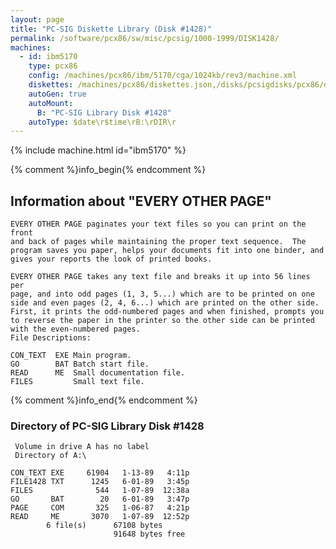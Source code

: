 ```yaml
---
layout: page
title: "PC-SIG Diskette Library (Disk #1428)"
permalink: /software/pcx86/sw/misc/pcsig/1000-1999/DISK1428/
machines:
  - id: ibm5170
    type: pcx86
    config: /machines/pcx86/ibm/5170/cga/1024kb/rev3/machine.xml
    diskettes: /machines/pcx86/diskettes.json,/disks/pcsigdisks/pcx86/diskettes.json
    autoGen: true
    autoMount:
      B: "PC-SIG Library Disk #1428"
    autoType: $date\r$time\rB:\rDIR\r
---
```


{% include machine.html id="ibm5170" %}

{% comment %}info_begin{% endcomment %}

## Information about "EVERY OTHER PAGE"

    EVERY OTHER PAGE paginates your text files so you can print on the front
    and back of pages while maintaining the proper text sequence.  The
    program saves you paper, helps your documents fit into one binder, and
    gives your reports the look of printed books.
    
    EVERY OTHER PAGE takes any text file and breaks it up into 56 lines per
    page, and into odd pages (1, 3, 5...) which are to be printed on one
    side and even pages (2, 4, 6...) which are printed on the other side.
    First, it prints the odd-numbered pages and when finished, prompts you
    to reverse the paper in the printer so the other side can be printed
    with the even-numbered pages.
    File Descriptions:
    
    CON_TEXT  EXE Main program.
    GO        BAT Batch start file.
    READ      ME  Small documentation file.
    FILES         Small text file.
{% comment %}info_end{% endcomment %}


### Directory of PC-SIG Library Disk #1428

     Volume in drive A has no label
     Directory of A:\

    CON_TEXT EXE     61904   1-13-89   4:11p
    FILE1428 TXT      1245   6-01-89   3:45p
    FILES              544   1-07-89  12:38a
    GO       BAT        20   6-01-89   3:47p
    PAGE     COM       325   1-06-87   4:21p
    READ     ME       3070   1-07-89  12:52p
            6 file(s)      67108 bytes
                           91648 bytes free
